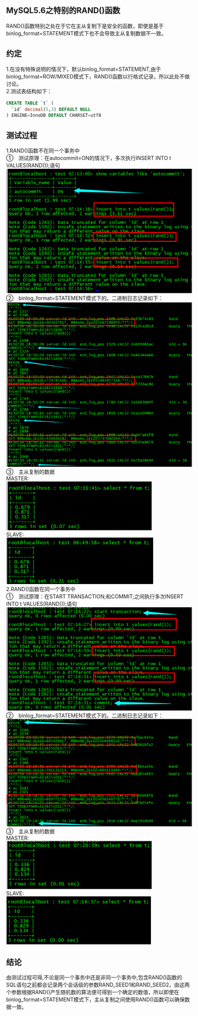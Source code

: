 ## MySQL5.6之特别的RAND()函数

RAND()函数特别之处在于它在主从复制下是安全的函数，即使是基于binlog_format=STATEMENT模式下也不会导致主从复制数据不一致。 



约定
-------
1.在没有特殊说明的情况下，默认binlog_format=STATEMENT,由于binlog_format=ROW/MIXED模式下，RAND()函数以行格式记录，所以此处不做讨论。  
2.测试表结构如下：  

```sql
CREATE TABLE `t` (
  `id` decimal(5,3) DEFAULT NULL
) ENGINE=InnoDB DEFAULT CHARSET=utf8
```


测试过程
--------------
1.RAND()函数不在同一个事务中  
①　测试原理：在autocommit=ON的情况下，多次执行INSERT INTO t VALUES(RAND());语句  
![](/img/rand函数1.png)  
②　binlog_format=STATEMENT模式下的。二进制日志记录如下：  
![](/img/rand函数2.png)  
③　主从复制的数据  
MASTER:  
![](/img/rand函数3.png)  
SLAVE:  
![](/img/rand函数4.png)  
2.RAND()函数在同一个事务中  
①　测试原理：在START TRANSACTION;和COMMIT;之间执行多次INSERT INTO t VALUES(RAND());语句  
![](/img/rand函数5.png)  
②　binlog_format=STATEMENT模式下的。二进制日志记录如下：  
![](/img/rand函数6.png)  
③　主从复制的数据  
MASTER:  
![](/img/rand函数7.png)  
SLAVE:  
![](/img/rand函数8.png)  


结论
------
由测试过程可得,不论是同一个事务中还是非同一个事务中,包含RAND()函数的SQL语句之前都会记录两个会话级的参数RAND_SEED1和RAND_SEED2，由这两个参数根据RAND()产生随机数的算法便可得到一个确定的数值，所以即使在binlog_format=STATEMENT模式下，主从复制之间使用RAND()函数可以确保数据一致。  